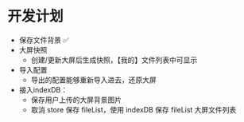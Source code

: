 # 开发计划

- 保存文件背景 ✅
- 大屏快照
  - 创建/更新大屏后生成快照，【我的】文件列表中可显示
- 导入配置
  - 导出的配置能够重新导入进去，还原大屏
- 接入indexDB：
  - 保存用户上传的大屏背景图片
  - 取消 store 保存 fileList，使用 indexDB 保存 fileList 大屏文件列表